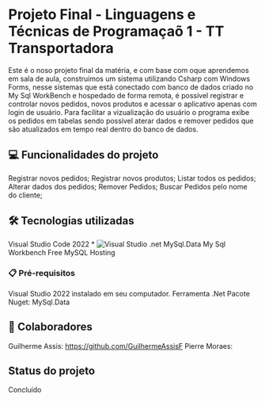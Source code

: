 # Projeto Final - Linguagens e Técnicas de Programaçaõ 1 - TT Transportadora

Este é o noso projeto final da matéria, e com base com oque aprendemos em sala de aula, construimos um sistema utilizando Csharp com Windows Forms, nesse sistemas que está conectado com banco de dados criado no My Sql WorkBench e hospedado de forma remota, é possível registrar e controlar novos pedidos, novos produtos e acessar o aplicativo apenas com login de usuário. Para facilitar a vizualização do usuário o programa exibe os pedidos em tabelas sendo possível aterar dados e remover pedidos que são atualizados em tempo real dentro do banco de dados.


## 💻 Funcionalidades do projeto

Registrar novos pedidos;
Registrar novos produtos;
Listar todos os pedidos;
Alterar dados dos pedidos;
Remover Pedidos;
Buscar Pedidos pelo nome do cliente;


## 🛠️ Tecnologias utilizadas

Visual Studio Code 2022 * ![Visual Studio](https://img.shields.io/badge/Visual%20Studio-5C2D91.svg?style=for-the-badge&logo=visual-studio&logoColor=white)
.net
MySql.Data
My Sql Workbench
Free MySQL Hosting


### 📋 Pré-requisitos

Visual Studio 2022 instalado em seu computador.
Ferramenta .Net
Pacote Nuget: MySql.Data


## 👥 Colaboradores

Guilherme Assis: https://github.com/GuilhermeAssisF
Pierre Moraes: 


## Status do projeto

Concluído
